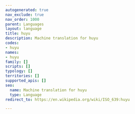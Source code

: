 ```yaml
---
autogenerated: true
nav_exclude: true
nav_order: 1000
parent: Languages
layout: language
title: huyu
description: Machine translation for huyu
codes:
- huyu
names:
- huyu
family: []
scripts: []
typology: []
territories: []
supported_apis: []
seo:
  name: Machine translation for huyu
  type: Language
redirect_to: https://en.wikipedia.org/wiki/ISO_639:huyu

---
```


